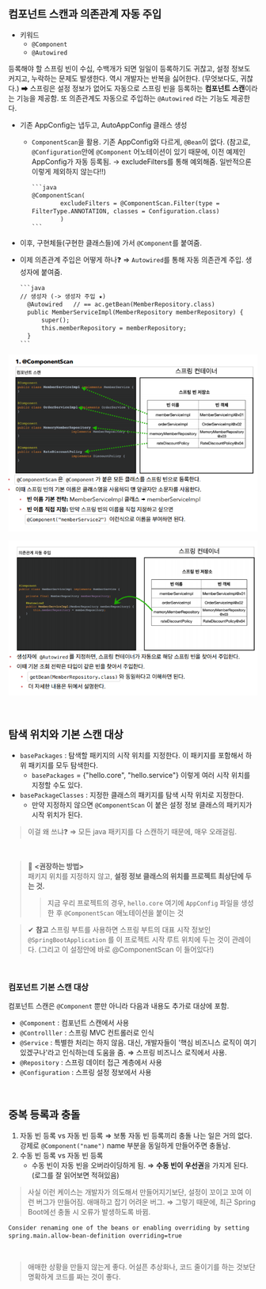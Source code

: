 ## 컴포넌트 스캔과 의존관계 자동 주입

- 키워드
  - `@Component`
  - `@Autowired`

등록해야 할 스프링 빈이 수십, 수백개가 되면 일일이 등록하기도 귀찮고, 설정 정보도 커지고, 누락하는 문제도 발생한다. 역시 개발자는 반복을 싫어한다. (무엇보다도, 귀찮다.)
➡ 스프링은 설정 정보가 없어도 자동으로 스프링 빈을 등록하는 **컴포넌트 스캔**이라는 기능을 제공함.
또 의존관계도 자동으로 주입하는 `@Autowired` 라는 기능도 제공한다.

- 기존 AppConfig는 냅두고, AutoAppConfig 클래스 생성

  - `ComponentScan`을 활용. 기존 AppConfig와 다르게, `@Bean`이 없다.
    (참고로, `@Configuration`안에 `@Component` 어노테이션이 있기 때문에, 이전 예제인 AppConfig가 자동 등록됨. → excludeFilters를 통해 예외해줌. 일반적으론 이렇게 제외하지 않는다‼)

        ```java
        @ComponentScan(
        		excludeFilters = @ComponentScan.Filter(type = FilterType.ANNOTATION, classes = Configuration.class)
        		)
        ```

- 이후, 구현체들(구현한 클래스들)에 가서 `@Component`를 붙여줌.
- 이제 의존관계 주입은 어떻게 하나❓
  ⇒ `Autowired`를 통해 자동 의존관계 주입. 생성자에 붙여줌.

      ```java
      // 생성자 (-> 생성자 주입 ★)
      	@Autowired   // == ac.getBean(MemberRepository.class)
      	public MemberServiceImpl(MemberRepository memberRepository) {
      		super();
      		this.memberRepository = memberRepository;
      	}
      ```

![Untitled](imgs/컴포넌트스캔.png)

![Untitled](imgs/Autowired.png)

<br>

## 탐색 위치와 기본 스캔 대상

- `basePackages` : 탐색할 패키지의 시작 위치를 지정한다. 이 패키지를 포함해서 하위 패키지를 모두 탐색한다.
  - `basePackages` = {"hello.core", "hello.service"} 이렇게 여러 시작 위치를 지정할 수도 있다.
- `basePackageClasses` : 지정한 클래스의 패키지를 탐색 시작 위치로 지정한다.
  - 만약 지정하지 않으면 `@ComponentScan` 이 붙은 설정 정보 클래스의 패키지가 시작 위치가 된다.

> 이걸 왜 쓰냐❓ ⇒ 모든 java 패키지를 다 스캔하기 때문에, 매우 오래걸림.

<br>

> 📌 **<권장하는 방법>** <br>
> 패키지 위치를 지정하지 않고, **설정 정보 클래스의 위치를 프로젝트 최상단에 두는 것.**
>
> > 지금 우리 프로젝트의 경우,
> > `hello.core` 여기에 `AppConfig` 파일을 생성한 후 `@ComponentScan` 애노테이션을 붙이는 것

> ✔ **참고**
> 스프링 부트를 사용하면 스프링 부트의 대표 시작 정보인 `@SpringBootApplication` 를 이 프로젝트 시작 루트 위치에 두는 것이 관례이다. (그리고 이 설정안에 바로 @ComponentScan 이 들어있다!)

<br>

### 컴포넌트 기본 스캔 대상

컴포넌트 스캔은 `@Component` 뿐만 아니라 다음과 내용도 추가로 대상에 포함.

- `@Component` : 컴포넌트 스캔에서 사용
- `@Controlller` : 스프링 MVC 컨트롤러로 인식
- `@Service` : 특별한 처리는 하지 않음. 대신, 개발자들이 '핵심 비즈니스 로직이 여기 있겠구나'라고 인식하는데 도움을 줌. ⇒ 스프링 비즈니스 로직에서 사용.
- `@Repository` : 스프링 데이터 접근 계층에서 사용
- `@Configuration` : 스프링 설정 정보에서 사용

<br>

## 중복 등록과 충돌

1. 자동 빈 등록 vs 자동 빈 등록
   ⇒ 보통 자동 빈 등록끼리 충돌 나는 일은 거의 없다.
   강제로 `@Component("name")` name 부분을 동일하게 만들어주면 충돌남.
2. 수동 빈 등록 vs 자동 빈 등록
   - 수동 빈이 자동 빈을 오버라이딩하게 됨. ⇒ **수동 빈이 우선권**을 가지게 된다. (로그를 잘 읽어보면 적혀있음)

> 사실 이런 케이스는 개발자가 의도해서 만들어지기보단, 설정이 꼬이고 꼬여 이런 버그가 만들어짐. 애매하고 잡기 어려운 버그.
> ⇒ 그렇기 때문에, 최근 Spring Boot에선 충돌 시 오류가 발생하도록 바뀜.

```
Consider renaming one of the beans or enabling overriding by setting spring.main.allow-bean-definition overriding=true
```

<br>

> 애매한 상황을 만들지 않는게 좋다. 어설픈 추상화나, 코드 줄이기를 하는 것보단 명확하게 코드를 짜는 것이 좋다.
